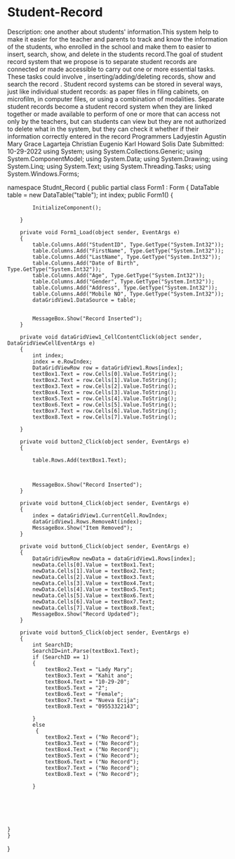 # Student-Record
Description: one another about students' information.This system help to make it easier for the teacher and parents to track and know the information of the students, who enrolled in the school and make them to easier to insert, search, show, and delete in the students record.The goal of student record system that we propose is to separate student records are connected or made accessible to carry out one or more essential tasks. These tasks could involve , inserting/adding/deleting records, show and search the record . Student record systems can be stored in several ways, just like individual student records: as paper files in filing cabinets, on microfilm, in computer files, or using a combination of modalities. Separate student records become a student record system when they are linked together or made available to perform of one or more that can access not only by the teachers, but can students can view but they are not authorized to delete what in the system, but they can check it whether if their information correctly entered in the record
Programmers
Ladyjestin Agustin
Mary Grace Lagarteja
Christian Eugenio
Karl Howard Solis
Date Submitted: 10-29-2022
using System;
using System.Collections.Generic;
using System.ComponentModel;
using System.Data;
using System.Drawing;
using System.Linq;
using System.Text;
using System.Threading.Tasks;
using System.Windows.Forms;

namespace Studnt_Record
{
    public partial class Form1 : Form
    {
        DataTable table = new DataTable("table");
        int index;
        public Form1()
        {

            InitializeComponent();

        }

        private void Form1_Load(object sender, EventArgs e)
        {
            table.Columns.Add("StudentID", Type.GetType("System.Int32"));
            table.Columns.Add("FirstName", Type.GetType("System.Int32"));
            table.Columns.Add("LastName", Type.GetType("System.Int32"));
            table.Columns.Add("Date of Birth", Type.GetType("System.Int32"));
            table.Columns.Add("Age", Type.GetType("System.Int32"));
            table.Columns.Add("Gender", Type.GetType("System.Int32"));
            table.Columns.Add("Address", Type.GetType("System.Int32"));
            table.Columns.Add("Mobile NO", Type.GetType("System.Int32"));
            dataGridView1.DataSource = table;


            MessageBox.Show("Record Inserted");
        }

        private void dataGridView1_CellContentClick(object sender, DataGridViewCellEventArgs e)
        {
            int index;
            index = e.RowIndex;
            DataGridViewRow row = dataGridView1.Rows[index];
            textBox1.Text = row.Cells[0].Value.ToString();
            textBox2.Text = row.Cells[1].Value.ToString();
            textBox3.Text = row.Cells[2].Value.ToString();
            textBox4.Text = row.Cells[3].Value.ToString();
            textBox5.Text = row.Cells[4].Value.ToString();
            textBox6.Text = row.Cells[5].Value.ToString();
            textBox7.Text = row.Cells[6].Value.ToString();
            textBox8.Text = row.Cells[7].Value.ToString();

        }

        private void button2_Click(object sender, EventArgs e)
        {

            table.Rows.Add(textBox1.Text);



            MessageBox.Show("Record Inserted");
        }

        private void button4_Click(object sender, EventArgs e)
        {
            index = dataGridView1.CurrentCell.RowIndex;
            dataGridView1.Rows.RemoveAt(index);
            MessageBox.Show("Item Removed");
        }

        private void button6_Click(object sender, EventArgs e)
        {
            DataGridViewRow newData = dataGridView1.Rows[index];
            newData.Cells[0].Value = textBox1.Text;
            newData.Cells[1].Value = textBox2.Text;
            newData.Cells[2].Value = textBox3.Text;
            newData.Cells[3].Value = textBox4.Text;
            newData.Cells[4].Value = textBox5.Text;
            newData.Cells[5].Value = textBox6.Text;
            newData.Cells[6].Value = textBox7.Text;
            newData.Cells[7].Value = textBox8.Text;
            MessageBox.Show("Record Updated");
        }

        private void button5_Click(object sender, EventArgs e)
        {
            int SearchID;
            SearchID=int.Parse(textBox1.Text);
            if (SearchID == 1)
            {
                textBox2.Text = "Lady Mary";
                textBox3.Text = "Kahit ano";
                textBox4.Text = "10-29-20";
                textBox5.Text = "2";
                textBox6.Text = "Female";
                textBox7.Text = "Nueva Ecija";
                textBox8.Text = "09553322143";

            }
            else
             {
                textBox2.Text = ("No Record");
                textBox3.Text = ("No Record");
                textBox4.Text = ("No Record");
                textBox5.Text = ("No Record");
                textBox6.Text = ("No Record");
                textBox7.Text = ("No Record");
                textBox8.Text = ("No Record");

            }


           



    }
    }
}
